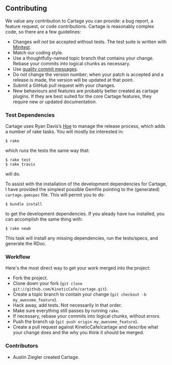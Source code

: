 ## Contributing

We value any contribution to Cartage you can provide: a bug report, a feature
request, or code contributions. Cartage is reasonably complex code, so there
are a few guidelines:

*   Changes *will not* be accepted without tests. The test suite is written
    with [Minitest][].
*   Match our coding style.
*   Use a thoughtfully-named topic branch that contains your change. Rebase
    your commits into logical chunks as necessary.
*   Use [quality commit messages][].
*   Do not change the version number; when your patch is accepted and a release
    is made, the version will be updated at that point.
*   Submit a GitHub pull request with your changes.
*   New behaviours and features are probably better created as cartage plugins.
    If they are best suited for the core Cartage features, they require new or
    updated documentation.

### Test Dependencies

Cartage uses Ryan Davis’s [Hoe][] to manage the release process, which adds a
number of rake tasks. You will mostly be interested in:

    $ rake

which runs the tests the same way that:

    $ rake test
    $ rake travis

will do.

To assist with the installation of the development dependencies for Cartage, I
have provided the simplest possible Gemfile pointing to the (generated)
`cartage.gemspec` file. This will permit you to do:

    $ bundle install

to get the development dependencies. If you aleady have `hoe` installed, you
can accomplish the same thing with:

    $ rake newb

This task will install any missing dependencies, run the tests/specs, and
generate the RDoc.

### Workflow

Here's the most direct way to get your work merged into the project:

*   Fork the project.
*   Clone down your fork (`git clone
    git://github.com/KineticCafe/cartage.git`).
*   Create a topic branch to contain your change (`git checkout -b
    my_awesome_feature`).
*   Hack away, add tests. Not necessarily in that order.
*   Make sure everything still passes by running `rake`.
*   If necessary, rebase your commits into logical chunks, without errors.
*   Push the branch up (`git push origin my_awesome_feature`).
*   Create a pull request against KineticCafe/cartage and describe
    what your change does and the why you think it should be merged.

### Contributors

*   Austin Ziegler created Cartage.

[Minitest]: https://github.com/seattlerb/minitest
[quality commit messages]: http://tbaggery.com/2008/04/19/a-note-about-git-commit-messages.html
[Hoe]: https://github.com/seattlerb/hoe
[kccoc]: https://github.com/KineticCafe/code-of-conduct
